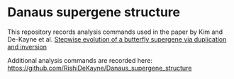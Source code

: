 # Danaus supergene structure

This repository records analysis commands used in the paper by Kim and De-Kayne et al. [Stepwise evolution of a butterfly supergene via duplication and inversion](https://doi.org/10.1098/rstb.2021.0207)

Additional analysis commands are recorded here: https://github.com/RishiDeKayne/Danaus_supergene_structure

